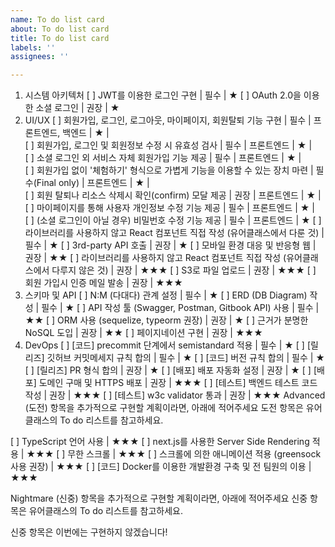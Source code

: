 ```yaml
---
name: To do list card
about: To do list card
title: To do list card
labels: ''
assignees: ''

---
```


1. 시스템 아키텍처
[ ] JWT를 이용한 로그인 구현 | 필수 | ★
[ ] OAuth 2.0을 이용한 소셜 로그인 | 권장 | ★
2. UI/UX
[ ] 회원가입, 로그인, 로그아웃, 마이페이지, 회원탈퇴 기능 구현 | 필수 | 프론트엔드, 백엔드 | ★ |  
[ ] 회원가입, 로그인 및 회원정보 수정 시 유효성 검사 | 필수 | 프론트엔드 | ★ |  
[ ] 소셜 로그인 외 서비스 자체 회원가입 기능 제공 | 필수 | 프론트엔드 | ★ |  
[ ] 회원가입 없이 '체험하기' 형식으로 가볍게 기능을 이용할 수 있는 장치 마련 | 필수(Final only) | 프론트엔드 | ★ |  
[ ] 회원 탈퇴나 리소스 삭제시 확인(confirm) 모달 제공 | 권장 | 프론트엔드 | ★ |  
[ ] 마이페이지를 통해 사용자 개인정보 수정 기능 제공 | 필수 | 프론트엔드 | ★ |  
[ ] (소셜 로그인이 아닐 경우) 비밀번호 수정 기능 제공 | 필수 | 프론트엔드 | ★
[ ] 라이브러리를 사용하지 않고 React 컴포넌트 직접 작성 (유어클래스에서 다룬 것) | 필수 | ★
[ ] 3rd-party API 호출 | 권장 | ★
[ ] 모바일 환경 대응 및 반응형 웹 | 권장 | ★★
[ ] 라이브러리를 사용하지 않고 React 컴포넌트 직접 작성 (유어클래스에서 다루지 않은 것) | 권장 | ★★★
[ ] S3로 파일 업로드 | 권장 | ★★★
[ ] 회원 가입시 인증 메일 발송 | 권장 | ★★★
3. 스키마 및 API
[ ] N:M (다대다) 관계 설정 | 필수 | ★
[ ] ERD (DB Diagram) 작성 | 필수 | ★
[ ] API 작성 툴 (Swagger, Postman, Gitbook API) 사용 | 필수 | ★★
[ ] ORM 사용 (sequelize, typeorm 권장) | 권장 | ★
[ ] 근거가 분명한 NoSQL 도입 | 권장 | ★★
[ ] 페이지네이션 구현 | 권장 | ★★★
4. DevOps
[ ] [코드] precommit 단계에서 semistandard 적용 | 필수 | ★
[ ] [릴리즈] 깃허브 커밋메세지 규칙 합의 | 필수 | ★
[ ] [코드] 버전 규칙 합의 | 필수 | ★
[ ] [릴리즈] PR 형식 합의 | 권장 | ★
[ ] [배포] 배포 자동화 설정 | 권장 | ★
[ ] [배포] 도메인 구매 및 HTTPS 배포 | 권장 | ★★★
[ ] [테스트] 백엔드 테스트 코드 작성 | 권장 | ★★★
[ ] [테스트] w3c validator 통과 | 권장 | ★★★
Advanced (도전) 항목을 추가적으로 구현할 계획이라면, 아래에 적어주세요
도전 항목은 유어클래스의 To do 리스트를 참고하세요.

[ ] TypeScript 언어 사용 | ★★★
[ ] next.js를 사용한 Server Side Rendering 적용 | ★★★
[ ] 무한 스크롤 | ★★★
[ ] 스크롤에 의한 애니메이션 적용 (greensock 사용 권장) | ★★★
[ ] [코드] Docker를 이용한 개발환경 구축 및 전 팀원의 이용 | ★★★

Nightmare (신중) 항목을 추가적으로 구현할 계획이라면, 아래에 적어주세요
신중 항목은 유어클래스의 To do 리스트를 참고하세요.

신중 항목은 이번에는 구현하지 않겠습니다!
